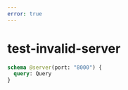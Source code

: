 ```yaml
---
error: true
---
```


# test-invalid-server

```graphql @schema
schema @server(port: "8000") {
  query: Query
}
```
